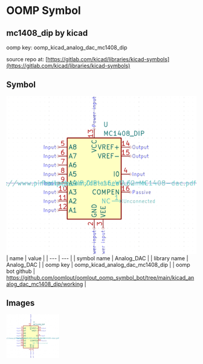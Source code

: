 # OOMP Symbol  
## mc1408_dip  by kicad  
  
oomp key: oomp_kicad_analog_dac_mc1408_dip  
  
source repo at: [https://gitlab.com/kicad/libraries/kicad-symbols](https://gitlab.com/kicad/libraries/kicad-symbols)  
## Symbol  
  
[![working.png](working_600.png)](working.png)  
| name | value | 
| --- | --- | 
| symbol name | Analog_DAC | 
| library name | Analog_DAC | 
| oomp key | oomp_kicad_analog_dac_mc1408_dip | 
| oomp bot github | https://github.com/oomlout/oomlout_oomp_symbol_bot/tree/main/kicad_analog_dac_mc1408_dip/working | 
## Images  
  
[![working.png](working_140.png)](working.png)  
